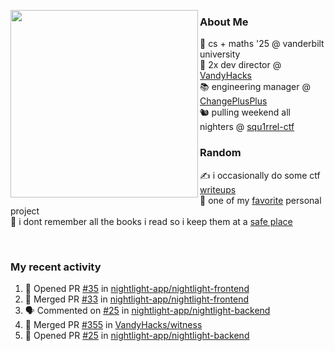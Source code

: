 <!-- 
Hey what are you doing here? 
I admire your curiosity tho
Shoot me an email (zinean00 at gmail dot com)
Let's connect! 
-->

<p float="left">
  <img src='https://imgur.com/nGM66Ev.png' width='300' align="left">
  <p>
    
  <h3>About Me</h3>
  🏫 cs + maths '25 @ vanderbilt university <br>
  🌊 2x dev director @ <a href="https://github.com/vandyhacks">VandyHacks</a> <br>
  📚 engineering manager @ <a href="https://github.com/changeplusplusvandy">ChangePlusPlus<a> <br>
  🐿 pulling weekend all nighters @ <a href="https://github.com/squ1rrel-ctf">squ1rrel-ctf</a> <br>
  
  <h3>Random</h3>
  ✍️ i occasionally do some ctf <a href="https://squ1rrel.dev/author/zineanteoh">writeups</a> <br>
  📱 one of my <a href="https://github.com/zineanteoh/vinkybox-app">favorite</a> personal project<br>
  📖 i dont remember all the books i read so i keep them at a <a href="https://www.goodreads.com/user/show/80901669-zi">safe place</a>
  </p>
  
</p>

<br>
<!-- <i>generated by <a href="https://labs.openai.com/s/0hW1r6PFYo3Zh0a7UoxK2AMp" target="_blank">dall-e 2</a></i> -->

<h3>My recent activity</h3>

<!--START_SECTION:activity-->
1. 💪 Opened PR [#35](https://github.com/nightlight-app/nightlight-frontend/pull/35) in [nightlight-app/nightlight-frontend](https://github.com/nightlight-app/nightlight-frontend)
2. 🎉 Merged PR [#33](https://github.com/nightlight-app/nightlight-frontend/pull/33) in [nightlight-app/nightlight-frontend](https://github.com/nightlight-app/nightlight-frontend)
3. 🗣 Commented on [#25](https://github.com/nightlight-app/nightlight-backend/issues/25) in [nightlight-app/nightlight-backend](https://github.com/nightlight-app/nightlight-backend)
4. 🎉 Merged PR [#355](https://github.com/VandyHacks/witness/pull/355) in [VandyHacks/witness](https://github.com/VandyHacks/witness)
5. 💪 Opened PR [#25](https://github.com/nightlight-app/nightlight-backend/pull/25) in [nightlight-app/nightlight-backend](https://github.com/nightlight-app/nightlight-backend)
<!--END_SECTION:activity-->
